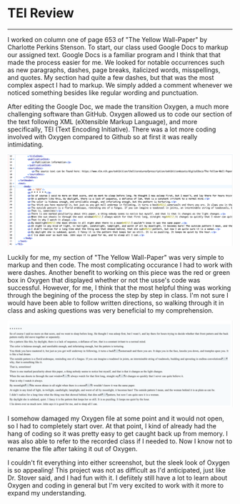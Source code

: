 # TEI Review
---
I worked on column one of page 653 of "The Yellow Wall-Paper" by Charlotte Perkins Stenson. To start, our class used Google Docs to markup our assigned text. Google Docs is a familiar program and I think that that made the process easier for me. We looked for notable occurrences such as new paragraphs, dashes, page breaks, italicized words, misspellings, and quotes. My section had quite a few dashes, but that was the most complex aspect I had to markup. We simply added a comment whenever we noticed something besides like regular wording and punctuation. 

After editing the Google Doc, we made the transition Oxygen, a much more challenging software than GitHub. Oxygen allowed us to code our section of the text following XML (eXtensible Markup Language), and more specifically, TEI (Text Encoding Initiative). There was a lot more coding involved with Oxygen compared to Github so at first it was really intimidating. 

![Oxygen Raw Screenshot](https://github.com/maggiestyers/About-Me/blob/master/Images/OxygenRaw.jpg?raw=true)

Luckily for me, my section of "The Yellow Wall-Paper" was very simple to markup and then code. The most complicating occurance I had to work with were dashes. Another benefit to working on this piece was the red or green box in Oxygen that displayed whether or not the usse's code was successful. However, for me, I think that the most helpful thing was working through the begining of the process the step by step in class. I'm not sure I would have been able to follow written directions, so walking through it in class and asking questions was very beneficial to my comprehension.

![Oxygen Screenshot](https://github.com/maggiestyers/About-Me/blob/master/Images/Oxygen.jpg?raw=true)

I somehow damaged my Oxygen file at some point and it would not open, so I had to completely start over. At that point, I kind of already had the hang of coding so it was pretty easy to get caught back up from memory. I was also able to refer to the recorded class if I needed to. Now I know not to rename the file after taking it out of Oxygen. 

I couldn't fit everything into either screenshot, but the sleek look of Oxygen is so appealing! This project was not as difficult as I'd anticipated, just like Dr. Stover said, and I had fun with it. I defiitely still have a lot to learn about Oxygen and coding in general but I'm very excited to work with it more to expand my understanding.
